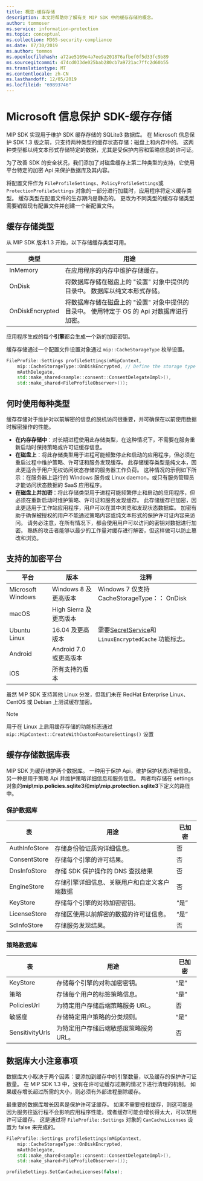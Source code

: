 ```yaml
---
title: 概念-缓存存储
description: 本文将帮助你了解有关 MIP SDK 中的缓存存储的概念。
author: tommoser
ms.service: information-protection
ms.topic: conceptual
ms.collection: M365-security-compliance
ms.date: 07/30/2019
ms.author: tommos
ms.openlocfilehash: a72ae5169e4a7ee9a201876afbef0f5d33fc9b89
ms.sourcegitcommit: 474cd033de025bab280cb7a9721ac7ffc2d60b55
ms.translationtype: MT
ms.contentlocale: zh-CN
ms.lasthandoff: 12/05/2019
ms.locfileid: "69893746"
---
```

# <a name="microsoft-information-protection-sdk---cache-storage"></a>Microsoft 信息保护 SDK-缓存存储

MIP SDK 实现用于维护 SDK 缓存存储的 SQLite3 数据库。 在 Microsoft 信息保护 SDK 1.3 版之前，只支持两种类型的缓存状态存储：磁盘上和内存中的。 这两种类型都以纯文本形式存储特定的数据，尤其是受保护内容和策略信息的许可证。

为了改善 SDK 的安全状况，我们添加了对磁盘缓存上第二种类型的支持，它使用平台特定的加密 Api 来保护数据库及其内容。

将配置文件作为 `FileProfileSettings`、`PolicyProfileSettings`或 `ProtectionProfileSettings` 对象的一部分进行加载时，应用程序将定义缓存类型。 缓存类型在配置文件的生存期内是静态的。 更改为不同类型的缓存存储类型需要销毁现有配置文件并创建一个新配置文件。

## <a name="cache-storage-types"></a>缓存存储类型

从 MIP SDK 版本1.3 开始，以下存储缓存类型可用。

| 类型            | 用途                                                                                                                         |
| --------------- | ------------------------------------------------------------------------------------------------------------------------------- |
| InMemory        | 在应用程序的内存中维护存储缓存。                                                                       |
| OnDisk          | 将数据库存储在磁盘上的 "设置" 对象中提供的目录中。 数据库以纯文本形式存储。              |
| OnDiskEncrypted | 将数据库存储在磁盘上的 "设置" 对象中提供的目录中。 使用特定于 OS 的 Api 对数据库进行加密。 |

应用程序生成的每个**引擎**都会生成一个新的加密密钥。

缓存存储通过一个配置文件设置对象通过 `mip::CacheStorageType` 枚举设置。

```cpp 
FileProfile::Settings profileSettings(mMipContext,
    mip::CacheStorageType::OnDiskEncrypted, // Define the storage type to use.
    mAuthDelegate,
    std::make_shared<sample::consent::ConsentDelegateImpl>(),
    std::make_shared<FileProfileObserver>());
```

## <a name="when-to-use-each-type"></a>何时使用每种类型

缓存存储对于维护对以前解密的信息的脱机访问很重要，并可确保在以前使用数据时解密操作的性能。

- **在内存存储中**：对长期进程使用此存储类型，在这种情况下，不需要在服务重新启动时保持策略或许可证缓存信息。
- **在磁盘上**：将此存储类型用于进程可能频繁停止和启动的应用程序，但必须在重启过程中维护策略、许可证和服务发现缓存。 此存储缓存类型是纯文本，因此更适合于用户无权访问状态存储的服务器工作负荷。 这种情况的示例如下所示：在服务器上运行的 Windows 服务或 Linux daemon，或只有服务管理员才能访问状态数据的 SaaS 应用程序。
- **在磁盘上并加密**：将此存储类型用于进程可能频繁停止和启动的应用程序，但必须在重新启动时维护策略、许可证和服务发现缓存。 此存储缓存已加密，因此更适用于工作站应用程序，用户可以在其中浏览和发现状态数据库。 加密有助于确保被授权的用户不能通过策略内容或纯文本形式的保护许可证内容来访问。 请务必注意，在所有情况下，都会使用用户可以访问的密钥对数据进行加密。 熟练的攻击者能够以最少的工作量对缓存进行解密，但这样做可以防止篡改和浏览。

## <a name="supported-platforms-for-encryption"></a>支持的加密平台

| 平台          | 版本                | 注释                                                                                                                               |
| ----------------- | ---------------------- | ----------------------------------------------------------------------------------------------------------------------------------- |
| Microsoft Windows | Windows 8 及更高版本    | Windows 7 仅支持 CacheStorageType：： OnDisk                                                                                    |
| macOS             | High Sierra 及更高版本  |                                                                                                                                     |
| Ubuntu Linux      | 16.04 及更高版本        | 需要[SecretService](https://developer.gnome.org/libsecret/unstable/SecretService.html)和 `LinuxEncryptedCache` 功能标志。 |
| Android           | Android 7.0 或更高版本   |                                                                                                                                     |
| iOS               | 所有支持的版本 |                                                                                                                                     |

虽然 MIP SDK 支持其他 Linux 分发，但我们未在 RedHat Enterprise Linux、CentOS 或 Debian 上测试缓存加密。

> [!NOTE]
> 用于在 Linux 上启用缓存存储的功能标志通过 `mip::MipContext::CreateWithCustomFeatureSettings()` 设置

## <a name="cache-storage-database-tables"></a>缓存存储数据库表

MIP SDK 为缓存维护两个数据库。 一种用于保护 Api，维护保护状态详细信息。 另一种是用于策略 Api 并维护策略详细信息和服务信息。 两者均存储在 settings 对象的**mip\mip.policies.sqlite3**和**mip\mip.protection.sqlite3**下定义的路径中。

### <a name="protection-database"></a>保护数据库

| 表         | 用途                                                        | 已加密 |
| ------------- | -------------------------------------------------------------- | --------- |
| AuthInfoStore | 存储身份验证质询详细信息。                       | 否        |
| ConsentStore  | 存储每个引擎的许可结果。                        | 否        |
| DnsInfoStore  | 存储 SDK 保护操作的 DNS 查找结果        | 否        |
| EngineStore   | 存储引擎详细信息、关联用户和自定义客户端数据 | 否        |
| KeyStore      | 存储每个引擎的对称加密密钥。              | “是”       |
| LicenseStore  | 存储区使用以前解密的数据的许可证信息。  | “是”       |
| SdInfoStore   | 存储服务发现结果。                              | 否        |

### <a name="policy-database"></a>策略数据库

| 表           | 用途                                                          | 已加密 |
| --------------- | ---------------------------------------------------------------- | --------- |
| KeyStore        | 存储每个引擎的对称加密密钥。                | “是”       |
| 策略        | 存储每个用户的标签策略信息。                   | “是”       |
| PoliciesUrl     | 为特定用户存储后端策略服务 URL。             | 否        |
| 敏感度     | 存储特定用户策略的分类规则。          | “是”       |
| SensitivityUrls | 为特定用户存储后端敏感度策略服务 URL。 | 否        |

## <a name="database-size-considerations"></a>数据库大小注意事项

数据库大小取决于两个因素：要添加到缓存中的引擎数量，以及缓存的保护许可证数量。 在 MIP SDK 1.3 中，没有在许可证缓存过期的情况下进行清理的机制。 如果缓存增长超过所需的大小，则必须有外部进程删除缓存。

最重要的数据库增长因素是保护许可证缓存。 如果不需要授权缓存，则这可能是因为服务往返行程不会影响应用程序性能，或者缓存可能会增长得太大，可以禁用许可证缓存。 这是通过将 `FileProfile::Settings` 对象的 `CanCacheLicenses` 设置为 false 来完成的。

```cpp
FileProfile::Settings profileSettings(mMipContext,
    mip::CacheStorageType::OnDiskEncrypted,
    mAuthDelegate,
    std::make_shared<sample::consent::ConsentDelegateImpl>(),
    std::make_shared<FileProfileObserver>());

profileSettings.SetCanCacheLicenses(false);
```
